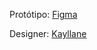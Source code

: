Protótipo: [Figma](https://www.figma.com/file/Re0JV35pRTeXlOqjnlsbhE/Untitled?node-id=19%3A1502)

Designer: [Kayllane](https://www.behance.net/kayllane)
